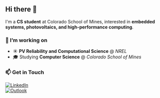 ## Hi there 👋
I'm a **CS student** at Colorado School of Mines, interested in **embedded systems, photovoltaics, and high-performance computing**.

### 🔭 I’m working on
- ☀️ **PV Reliability and Computational Science** @ *NREL*
- 🎓 Studying **Computer Science** @ *Colorado School of Mines*


### 📫 Get in Touch  
[![LinkedIn](https://img.shields.io/badge/LinkedIn-%230077B5.svg?style=for-the-badge&logo=linkedin&logoColor=white)](https://www.linkedin.com/in/tobinford/)  
[![Outlook](https://img.shields.io/badge/Microsoft_Outlook-0078D4?style=for-the-badge&logo=microsoft-outlook&logoColor=white)](mailto:tobinford@mines.edu)  
